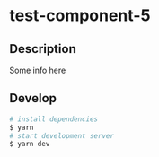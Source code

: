 # test-component-5

## Description

Some info here

## Develop

```bash
# install dependencies
$ yarn
# start development server
$ yarn dev
```
